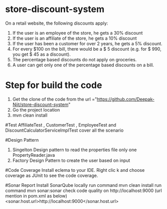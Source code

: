 # store-discount-system

On a retail website, the following discounts apply:
1. If the user is an employee of the store, he gets a 30% discount
2. If the user is an affiliate of the store, he gets a 10% discount
3. If the user has been a customer for over 2 years, he gets a 5% discount.
4. For every $100 on the bill, there would be a $ 5 discount (e.g. for $ 990, you get $ 45
as a discount).
5. The percentage based discounts do not apply on groceries.
6. A user can get only one of the percentage based discounts on a bill.



# Step for build the code
1. Get the clone of the code from the url ="https://github.com/Deepak-Niit/store-discount-system"
2. Go the project location
3. mvn clean install

#Test
AffiliateTest , CustomerTest , EmployeeTest and DiscountCalculatorServiceImplTest cover all the scenario

#Design Pattern
1. Singelton Design pattern to read the properties file only one PropertyReader.java
2. Factory Design Pattern to create the user based on input

#Code Coverage
Install eclema to your IDE.
Right clic k and choose coverage as JUnit to see the code coverage.

#Sonar Report
Install SonarQube locally
run command mvn clean install
run command mvn sonar:sonar
check code quality on http://localhost:9000 (url mention in pom.xml as below)
<properties>
	<sonar.host.url>http://localhost:9000</sonar.host.url>
	</properties>



